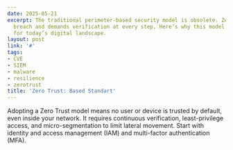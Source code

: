 ```yaml
---
date: 2025-05-21
excerpt: The traditional perimeter-based security model is obsolete. Zero Trust assumes
  breach and demands verification at every step. Here’s why this model is essential
  for today’s digital landscape.
layout: post
link: '#'
tags:
- CVE
- SIEM
- malware
- resilience
- zerotrust
title: 'Zero Trust: Based Standart'
---
```

Adopting a Zero Trust model means no user or device is trusted by default, even inside your network. It requires continuous verification, least-privilege access, and micro-segmentation to limit lateral movement. Start with identity and access management (IAM) and multi-factor authentication (MFA).
